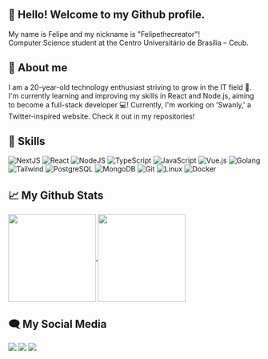## 👋 Hello! Welcome to my Github profile.
 My name is Felipe and my nickname is "Felipethecreator"! <br>
 Computer Science student at the Centro Universitário de Brasília – Ceub.

## 🚀 About me 
I am a 20-year-old technology enthusiast striving to grow in the IT field 🚀. I'm currently learning and improving my skills in React and Node.js, aiming to become a full-stack developer 💻! Currently, I'm working on 'Swanly,' a Twitter-inspired website. Check it out in my repositories!

## 🧠 Skills

![NextJS](https://img.shields.io/badge/next.js-%2320232a.svg?style=for-the-badge&logo=next.js&logoColor=%FFFFFF) ![React](https://img.shields.io/badge/react-%2320232a.svg?style=for-the-badge&logo=react&logoColor=%2361DAFB) ![NodeJS](https://img.shields.io/badge/node.js-6DA55F?style=for-the-badge&logo=node.js&logoColor=white) ![TypeScript](https://img.shields.io/badge/typescript-3178c6?style=for-the-badge&logo=typescript&logoColor=white) ![JavaScript](https://img.shields.io/badge/javascript-yellow?style=for-the-badge&logo=javascript&logoColor=white) ![Vue.js](https://img.shields.io/badge/Vue.js-35495E?style=for-the-badge&logo=vue.js&logoColor=4FC08D) ![Golang](https://img.shields.io/badge/go-00ADD8?logo=go&logoColor=white&style=for-the-badge) ![Tailwind](https://img.shields.io/badge/tailwind-blue?style=for-the-badge&logo=tailwindcss&logoColor=white) ![PostgreSQL](https://img.shields.io/badge/postgreSQL-023e8a.svg?style=for-the-badge&logo=postgresql&logoColor=white) ![MongoDB](https://img.shields.io/badge/MongoDB-4EA94B.svg?style=for-the-badge&logo=mongodb&logoColor=white) ![Git](https://img.shields.io/badge/Git-f1502f.svg?style=for-the-badge&logo=git&logoColor=white) ![Linux](https://img.shields.io/badge/Linux-white.svg?style=for-the-badge&logo=linux&logoColor=black) ![Docker](https://img.shields.io/badge/Docker-1D63ED.svg?style=for-the-badge&logo=docker&logoColor=white)

## 📈 My Github Stats

<div>
<a href="https://github.com/anuraghazra/github-readme-stats">
  <img height=175 align="center" src="https://github-readme-stats-eight-theta.vercel.app/api?username=felipethecreator&show_icons=true&theme=tokyonight&count_private=true&hide=stars"/>
</a>
<a href="https://github.com/anuraghazra/convoychat">
  <img height=175 align="center" src="https://github-readme-stats.vercel.app/api/top-langs?username=felipethecreator&theme=tokyonight&size_weight=1&count_weight=1&layout=compact&langs_count=6&card_width=320" />
</a>
</div>

## 🗨 My Social Media

<div> 
  <a href="https://instagram.com/felipersqz" target="_blank"><img src="https://img.shields.io/badge/-Instagram-%23E4405F?style=for-the-badge&logo=instagram&logoColor=white"></a>
  <a href="https://www.linkedin.com/in/felipe-rodrigues-queiroz-564377171/" target="_blank"><img src="https://img.shields.io/badge/-LinkedIn-%230077B5?style=for-the-badge&logo=linkedin&logoColor=white"></a> 
  <a href = "mailto:felipinhodev@gmail.com" target="_blank"><img src="https://img.shields.io/badge/-felipinhodev@gmail.com-%23333?style=for-the-badge&logo=gmail&logoColor=white"></a>
 
</div>

